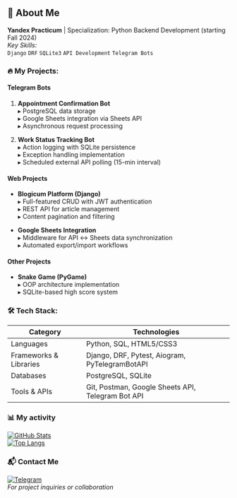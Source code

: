 ## 🚀 About Me

**Yandex Practicum** | Specialization: Python Backend Development (starting Fall 2024)  
_Key Skills:_  
`Django` `DRF` `SQLite3` `API Development` `Telegram Bots` 

### 🔥 My Projects:

#### **Telegram Bots**
1. **Appointment Confirmation Bot**  
   ▸ PostgreSQL data storage  
   ▸ Google Sheets integration via Sheets API  
   ▸ Asynchronous request processing  

2. **Work Status Tracking Bot**  
   ▸ Action logging with SQLite persistence  
   ▸ Exception handling implementation  
   ▸ Scheduled external API polling (15-min interval)  

#### **Web Projects**
- **Blogicum Platform (Django)**  
  ▸ Full-featured CRUD with JWT authentication  
  ▸ REST API for article management  
  ▸ Content pagination and filtering  

- **Google Sheets Integration**  
  ▸ Middleware for API ↔ Sheets data synchronization  
  ▸ Automated export/import workflows  

#### **Other Projects**
- **Snake Game (PyGame)**  
  ▸ OOP architecture implementation  
  ▸ SQLite-based high score system  

### 🛠 Tech Stack:
| **Category**          | **Technologies**                                                             |
|-----------------------|------------------------------------------------------------------------------|
| Languages             | Python, SQL, HTML5/CSS3                                                     |
| Frameworks & Libraries| Django, DRF, Pytest, Aiogram, PyTelegramBotAPI                              |
| Databases             | PostgreSQL, SQLite                                                          |
| Tools & APIs          | Git, Postman, Google Sheets API, Telegram Bot API                           |

### 📊 My activity
[![GitHub Stats](https://github-readme-stats.vercel.app/api?username=EvgenyKlyukin&show_icons=true&theme=dark)](https://github.com/EvgenyKlyukin)  
[![Top Langs](https://github-readme-stats.vercel.app/api/top-langs/?username=EvgenyKlyukin&layout=compact)](https://github.com/EvgenyKlyukin)  

### 📬 Contact Me
[![Telegram](https://img.shields.io/badge/Telegram-2CA5E0?style=for-the-badge&logo=telegram&logoColor=white)](https://t.me/klyukin_evgeny)  
_For project inquiries or collaboration_
